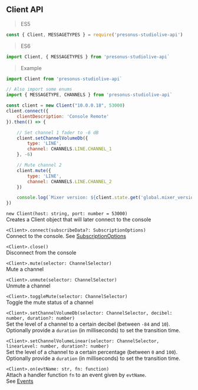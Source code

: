 ## Client API

> ES5

```js
const { Client, MESSAGETYPES } = require('presonus-studiolive-api')
```

> ES6

```js
import Client, { MESSAGETYPES } from 'presonus-studiolive-api`
```

> Example

```js
import Client from 'presonus-studiolive-api`

// Also import some enums
import { MESSAGETYPE, CHANNELS } from 'presonus-studiolive-api`

const client = new Client("10.0.0.18", 53000)
client.connect({
    clientDescription: 'Console Remote'
}).then(() => {

    // Set channel 1 fader to -6 dB
    client.setChannelVolumeDb({
        type: 'LINE',
        channel: CHANNELS.LINE.CHANNEL_1
    }, -6)

    // Mute channel 2
    client.mute({
        type: 'LINE',
        channel: CHANNELS.LINE.CHANNEL_2
    })

    console.log(`Mixer version: ${client.state.get('global.mixer_version')}`)
})
```

`new Client(host: string, port: number = 53000)`  
Creates a Client object that will later connect to the console

`<Client>.connect(subscribeData?: SubscriptionOptions)`  
Connect to the console. See [SubscriptionOptions](#payload-subscriptionoptions)

`<Client>.close()`  
Disconnect from the console

`<Client>.mute(selector: ChannelSelector)`  
Mute a channel

`<Client>.unmute(selector: ChannelSelector)`  
Unmute a channel

`<Client>.toggleMute(selector: ChannelSelector)`  
Toggle the mute status of a channel

`<Client>.setChannelVolumeDb(selector: ChannelSelector, decibel: number, duration?: number)`  
Set the level of a channel to a certain decibel (between `-84` and `10`).  
Optionally provide a `duration` (in milliseconds) to set the transition time.

`<Client>.setChannelVolumeLinear(selector: ChannelSelector, linearLevel: number, duration?: number)`  
Set the level of a channel to a certain percentage (between `0` and `100`).  
Optionally provide a `duration` (in milliseconds) to set the transition time.

`<Client>.on(evtName: str, fn: function)`  
Attach a handler function `fn` to an event given by `evtName`.  
See [Events](#events)
